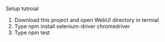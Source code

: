 Setup tutroial

1. Download this project and open WebUI directory in termial
2. Type npm install selenium-driver chromedriver
3. Type npm test

